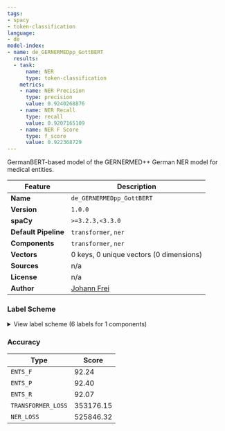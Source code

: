 ```yaml
---
tags:
- spacy
- token-classification
language:
- de
model-index:
- name: de_GERNERMEDpp_GottBERT
  results:
  - task:
      name: NER
      type: token-classification
    metrics:
    - name: NER Precision
      type: precision
      value: 0.9240268876
    - name: NER Recall
      type: recall
      value: 0.9207165109
    - name: NER F Score
      type: f_score
      value: 0.922368729
---
```

GermanBERT-based model of the GERNERMED++ German NER model for medical entities.

| Feature | Description |
| --- | --- |
| **Name** | `de_GERNERMEDpp_GottBERT` |
| **Version** | `1.0.0` |
| **spaCy** | `>=3.2.3,<3.3.0` |
| **Default Pipeline** | `transformer`, `ner` |
| **Components** | `transformer`, `ner` |
| **Vectors** | 0 keys, 0 unique vectors (0 dimensions) |
| **Sources** | n/a |
| **License** | n/a |
| **Author** | [Johann Frei](https://github.com/frankkramer-lab/GERNERMED-pp) |

### Label Scheme

<details>

<summary>View label scheme (6 labels for 1 components)</summary>

| Component | Labels |
| --- | --- |
| **`ner`** | `Dosage`, `Drug`, `Duration`, `Form`, `Frequency`, `Strength` |

</details>

### Accuracy

| Type | Score |
| --- | --- |
| `ENTS_F` | 92.24 |
| `ENTS_P` | 92.40 |
| `ENTS_R` | 92.07 |
| `TRANSFORMER_LOSS` | 353176.15 |
| `NER_LOSS` | 525846.32 |